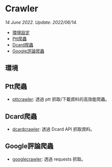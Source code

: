 # Crawler 

*14 June 2022. Update: 2022/06/14.*

* [環境設定](#env)
* [Ptt爬蟲](#pttcrawler)
* [Dcard爬蟲](#dcardcrawler)
* [Google評論爬蟲](#googlecrawler)

<h2 id="env">環境</h2>


<h2 id="pttcrawler">Ptt爬蟲</h2>

* [pttcrawler](https://github.com/StevenHsu22/Crawler/tree/master/pttcrawler): 透過 ptt 抓取/下載資料的高效能爬蟲。

<h2 id="dcardcrawler">Dcard爬蟲</h2>

* [dcardcrawler](https://github.com/StevenHsu22/Crawler/tree/master/dcardcrawler): 透過 Dcard API 抓取資料。

<h2 id="googlecrawler">Google評論爬蟲</h2>

* [googlecrawler](https://github.com/StevenHsu22/Crawler/tree/master/googlecrawler): 透過 requests 抓取。
